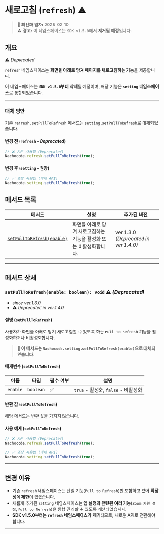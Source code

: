 # 새로고침 (`refresh`) ⚠️

> 🔔 **최신화 일자:** 2025-02-10  
> ⚠️ **경고:** 이 네임스페이스는 `SDK v1.5.0`에서 **제거될 예정**입니다.

## **개요**

⚠️ _Deprecated_

`refresh` 네임스페이스는 **화면을 아래로 당겨 페이지를 새로고침하는 기능**을 제공합니다.

이 네임스페이스는 **`SDK v1.5.0`부터 삭제**될 예정이며, 해당 기능은 **`setting` 네임스페이스**로 통합되었습니다.

---

### 대체 방안

기존 `refresh.setPullToRefresh` 메서드는 `setting.setPullToRefresh`로 대체되었습니다.

#### 변경 전 (`refresh` - _Deprecated_)

```javascript
// ❌ 기존 사용법 (Deprecated)
Nachocode.refresh.setPullToRefresh(true);
```

#### 변경 후 (`setting` - 권장)

```javascript
// ✅ 권장 사용법 (대체 API)
Nachocode.setting.setPullToRefresh(true);
```

## **메서드 목록**

| 메서드                                                                                  | 설명                                                               | 추가된 버전                           |
| --------------------------------------------------------------------------------------- | ------------------------------------------------------------------ | ------------------------------------- |
| [`setPullToRefresh(enable)`](#setpulltorefreshenable-boolean-void-%EF%B8%8F-deprecated) | 화면을 아래로 당겨 새로고침하는 기능을 활성화 또는 비활성화합니다. | ver.1.3.0 _(Deprecated in ver.1.4.0)_ |

---

## **메서드 상세**

### **`setPullToRefresh(enable: boolean): void`** ⚠️ _(Deprecated)_

- _since ver.1.3.0_
- ⚠️ _Deprecated in ver.1.4.0_

#### 설명 (`setPullToRefresh`)

사용자가 화면을 아래로 당겨 새로고침할 수 있도록 하는 `Pull to Refresh` 기능을 활성화하거나 비활성화합니다.

> 📢 **이 메서드는 `Nachocode.setting.setPullToRefresh(enable)`으로 대체되었습니다.**

#### 매개변수 (`setPullToRefresh`)

| 이름     | 타입      | 필수 여부 | 설명                                |
| -------- | --------- | --------- | ----------------------------------- |
| `enable` | `boolean` | ✅        | `true` - 활성화, `false` - 비활성화 |

#### 반환 값 (`setPullToRefresh`)

해당 메서드는 반환 값을 가지지 않습니다.

#### 사용 예제 (`setPullToRefresh`)

```javascript
// ❌ 기존 사용법 (Deprecated)
Nachocode.refresh.setPullToRefresh(true);
```

```javascript
// ✅ 권장 사용법 (대체 API)
Nachocode.setting.setPullToRefresh(true);
```

---

## **변경 이유**

- 기존 `refresh` 네임스페이스는 단일 기능(`Pull to Refresh`)만 포함하고 있어 **확장성에 제한**이 있었습니다.
- 새롭게 추가된 `setting` 네임스페이스는 **앱 설정과 관련된 여러 기능**(`Zoom 지원 설정`, `Pull to Refresh`)을 통합 관리할 수 있도록 개선되었습니다.
- **SDK v1.5.0부터는 `refresh` 네임스페이스가 제거**되므로, 새로운 API로 전환해야 합니다.

---
